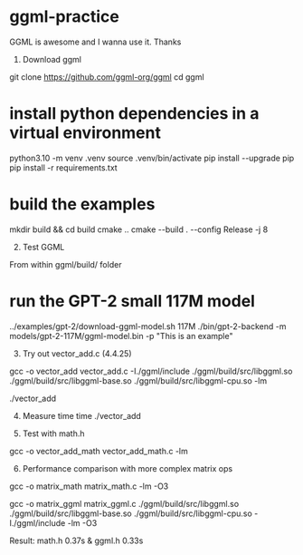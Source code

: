 # ggml-practice
GGML is awesome and I wanna use it. Thanks

1. Download ggml

git clone https://github.com/ggml-org/ggml
cd ggml

# install python dependencies in a virtual environment
python3.10 -m venv .venv
source .venv/bin/activate
pip install --upgrade pip
pip install -r requirements.txt

# build the examples
mkdir build && cd build
cmake ..
cmake --build . --config Release -j 8

2. Test GGML 

From within ggml/build/ folder
# run the GPT-2 small 117M model
../examples/gpt-2/download-ggml-model.sh 117M
./bin/gpt-2-backend -m models/gpt-2-117M/ggml-model.bin -p "This is an example"

3. Try out vector_add.c (4.4.25)

gcc -o vector_add vector_add.c -I./ggml/include ./ggml/build/src/libggml.so ./ggml/build/src/libggml-base.so ./ggml/build/src/libggml-cpu.so -lm

./vector_add

4. Measure time
time ./vector_add

5. Test with math.h

gcc -o vector_add_math vector_add_math.c -lm

6. Performance comparison with more complex matrix ops

gcc -o matrix_math matrix_math.c -lm -O3

gcc -o matrix_ggml matrix_ggml.c ./ggml/build/src/libggml.so ./ggml/build/src/libggml-base.so ./ggml/build/src/libggml-cpu.so -I./ggml/include -lm -O3

Result: math.h 0.37s & ggml.h 0.33s